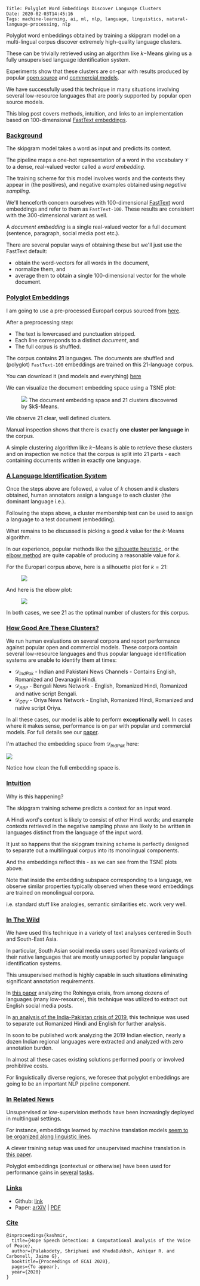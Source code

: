     Title: Polyglot Word Embeddings Discover Language Clusters
    Date: 2020-02-03T14:45:16
    Tags: machine-learning, ai, ml, nlp, language, linguistics, natural-language-processing, nlp

Polyglot word embeddings obtained by training a skipgram model on a multi-lingual corpus 
discover extremely high-quality language clusters.

These can be trivially retrieved using an algorithm like $k-$Means giving us a fully unsupervised language identification system.

Experiments show that these clusters are on-par with results produced by popular [open source](https://fasttext.cc/blog/2017/10/02/blog-post.html) and [commercial models](https://cloud.google.com/translate/docs/basic/detecting-language).

We have successfully used this technique in many situations involving several low-resource languages that
are poorly supported by popular open source models.

This blog post covers methods, intuition, and links to an implementation based on 100-dimensional [FastText embeddings](https://fasttext.cc/).

<!-- more -->

### <u>__Background__</u>

The skipgram model takes a word as input and predicts its context. 

The pipeline maps a one-hot representation of a word in the vocabulary $\mathcal{V}$ to a dense,
real-valued vector called a _word embedding_. 

The training scheme for this model involves words and
the contexts they appear in (the positives), and negative examples obtained
using _negative sampling_.

We'll henceforth concern ourselves with 100-dimensional [FastText](https://fasttext.cc/) word embeddings and refer to them as `FastText-100`. 
These results are consistent with the 300-dimensional variant as well.

A _document embedding_ is a single real-valued vector for a full document (sentence, paragraph, social media post etc.). 

There are several popular ways of obtaining these but we'll just
use the FastText default:

* obtain the word-vectors for all words in the document, 
* normalize them, and 
* average them to obtain a single 100-dimensional vector for the whole document.


### <u>__Polyglot Embeddings__</u>

I am going to use a pre-processed Europarl corpus sourced from [here](http://opus.nlpl.eu/Europarl.php).

After a preprocessing step:

* The text is lowercased and punctuation stripped. 
* Each line corresponds to a distinct _document_, and
* The full corpus is shuffled.

The corpus contains __21__ languages. The documents are shuffled and (polyglot) `FastText-100` embeddings are trained on this 21-language corpus.

You can download it (and models and everything) [here](http://shriphani.com/europarl.zip)

We can visualize the document embedding space using a TSNE plot:

<figure>
    <img src="/img/europarl_plot.png" />
    <caption>
    The document embedding space and 21 clusters discovered by $k$-Means.
    </caption>
</figure>

We observe 21 clear, well defined clusters. 

Manual inspection shows that there is exactly __one cluster per language__ in the corpus. 

A simple clustering algorithm like $k-$Means is able to retrieve these clusters and on 
inspection we notice that the corpus is split into 21 parts - each containing documents
written in exactly one language.

### <u>__A Language Identification System__</u>

Once the steps above are followed, a value of $k$ chosen and $k$ clusters obtained,
human annotators assign a language to each cluster (the dominant language i.e.).

Following the steps above, a cluster membership test can be used to assign
a language to a test document (embedding).

What remains to be discussed is picking a good $k$ value for the $k$-Means algorithm. 

In our experience, popular methods like the [silhouette heuristic](https://scikit-learn.org/stable/auto_examples/cluster/plot_kmeans_silhouette_analysis.html), 
or the [elbow method](https://en.wikipedia.org/wiki/Elbow_method_(clustering)) are quite capable of producing a reasonable value for $k$.

For the Europarl corpus above, here is a silhouette plot for $k=21$:

<figure class="fullwidth">
    <img src="/img/europarl_silhouettes21.png" />
</figure>

And here is the elbow plot:

<figure>
    <img src="/img/europarl_elbow.png" />
</figure>

In both cases, we see 21 as the optimal number of clusters for this corpus.

### <u>__How Good Are These Clusters?__</u>

We run human evaluations on several corpora and report performance against popular open and commercial models.
These corpora contain several low-resource languages and thus popular language identification systems are unable
to identify them at times:

* $\mathcal{D}_{IndPak}$ - Indian and Pakistani News Channels - Contains English, Romanized and Devanagiri Hindi.
* $\mathcal{D}_{ABP}$ - Bengali News Network - English, Romanized Hindi, Romanized and native script Bengali.
* $\mathcal{D}_{OTV}$ - Oriya News Network - English, Romanized Hindi, Romanized and native script Oriya.

In all these cases, our model is able to perform **exceptionally well**. In cases where it makes sense, performance
is on par with popular and commercial models. For full details see our [paper](https://arxiv.org/pdf/1909.12940.pdf).

I'm attached the embedding space from $\mathcal{D}_{IndPak}$ here:

<img src="/img/d_ind_pak.png" />

Notice how clean the full embedding space is.

### <u>Intuition</u>

Why is this happening?

The skipgram training scheme predicts a context for an input word. 

A Hindi word's context is likely to consist of other Hindi words; and example contexts retrieved
in the negative sampling phase are likely to be written in languages distinct from the language of the input word.

It just so happens that the skipgram training scheme is perfectly designed to separate out a
multilingual corpus into its monolingual components.

And the embeddings reflect this - as we can see from the TSNE plots above.

Note that inside the embedding subspace corresponding to a language, we observe similar properties
typically observed when these word embeddings are trained on monolingual corpora.

i.e. standard stuff like analogies, semantic similarities etc. work very well.

### <u>In The Wild</u>

We have used this technique in a variety of text analyses centered in South and South-East Asia. 

In particular, South Asian social media users used Romanized variants of their native languages that are mostly 
unsupported by popular language identification systems. 

This unsupervised method is highly capable in such situations eliminating significant annotation requirements. 

In [this paper](https://arxiv.org/abs/1910.03206) analyzing the Rohingya crisis, from among dozens of languages (many low-resource), 
this technique was utilized to extract out English social media posts. 

In [an analysis of the  India-Pakistan crisis of 2019](https://arxiv.org/pdf/1909.12940.pdf), this technique was used to separate out Romanized Hindi and English for further analysis.

In soon to be published work analyzing the 2019 Indian election, nearly a dozen Indian regional languages were extracted and analyzed with
zero annotation burden. 

In almost all these cases existing solutions performed poorly or involved prohibitive costs. 

For linguistically diverse regions, we foresee that polyglot embeddings are going to be an important
NLP pipeline component.

### <u>In Related News</u>

Unsupervised or low-supervision methods have been increasingly deployed in multlingual settings. 

For instance, embeddings learned by machine translation models [seem to be organized along linguistic
lines](https://arxiv.org/abs/1909.02197).

A clever training setup was used for unsupervised machine translation in [this paper](https://arxiv.org/abs/1804.07755).

Polyglot embeddings (contextual or otherwise) have been used for performance gains in [several](https://arxiv.org/abs/1902.09697) [tasks](https://arxiv.org/pdf/1805.11598.pdf).

### <u>Links</u>

* Github: [link](https://github.com/shriphani/polyglot-toolbox)
* Paper: [arXiV](https://arxiv.org/abs/1909.12940) | [PDF](https://arxiv.org/pdf/1909.12940.pdf)

### <u>Cite</u>

```
@inproceedings{kashmir,
  title={Hope Speech Detection: A Computational Analysis of the Voice of Peace},
  author={Palakodety, Shriphani and KhudaBukhsh, Ashiqur R. and Carbonell, Jaime G},
  booktitle={Proceedings of ECAI 2020},
  pages={To appear},
  year={2020}
}
```
